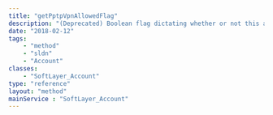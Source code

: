 ```yaml
---
title: "getPptpVpnAllowedFlag"
description: "(Deprecated) Boolean flag dictating whether or not this account supports PPTP VPN Access."
date: "2018-02-12"
tags:
    - "method"
    - "sldn"
    - "Account"
classes:
    - "SoftLayer_Account"
type: "reference"
layout: "method"
mainService : "SoftLayer_Account"
---
```

